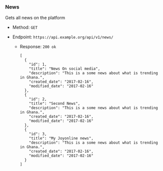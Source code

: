### News
Gets all news on the platform

- Method: `GET`

- Endpoint: `https://api.example.org/api/v1/news/`

  - Response: ``200 ok``

        [
          {
            "id": 1,
            "title": "News On social media",
            "description": "This is a some news about what is trending in Ghana.",
            "created_date": "2017-02-16",
            "modified_date": "2017-02-16"
          },
          {
            "id": 2,
            "title": "Second News",
            "description": "This is a some news about what is trending in Ghana.",
            "created_date": "2017-02-16",
            "modified_date": "2017-02-16"
          },
          {
            "id": 3,
            "title": "My Joyonline news",
            "description": "This is a some news about what is trending in Ghana.",
            "created_date": "2017-02-16",
            "modified_date": "2017-02-16"
          }
        ]
